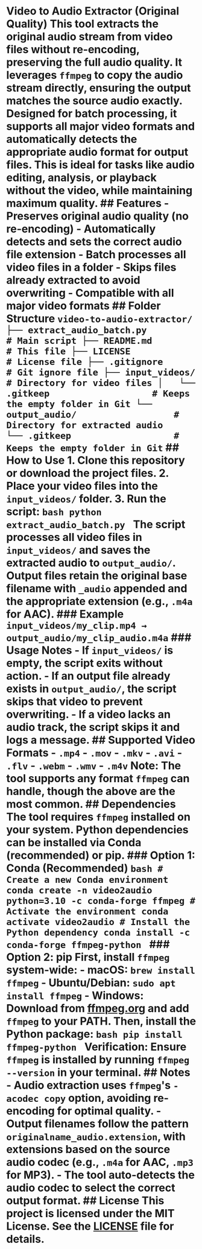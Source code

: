 # Video to Audio Extractor (Original Quality) This tool extracts the **original audio stream** from video files **without re-encoding**, preserving the full audio quality. It leverages `ffmpeg` to copy the audio stream directly, ensuring the output matches the source audio exactly. Designed for batch processing, it supports all major video formats and automatically detects the appropriate audio format for output files. This is ideal for tasks like audio editing, analysis, or playback without the video, while maintaining maximum quality. ## Features - Preserves original audio quality (no re-encoding) - Automatically detects and sets the correct audio file extension - Batch processes all video files in a folder - Skips files already extracted to avoid overwriting - Compatible with all major video formats ## Folder Structure ``` video-to-audio-extractor/ ├── extract_audio_batch.py         # Main script ├── README.md                      # This file ├── LICENSE                        # License file ├── .gitignore                     # Git ignore file ├── input_videos/                  # Directory for video files │   └── .gitkeep                   # Keeps the empty folder in Git └── output_audio/                  # Directory for extracted audio     └── .gitkeep                   # Keeps the empty folder in Git ``` ## How to Use 1. Clone this repository or download the project files. 2. Place your video files into the `input_videos/` folder. 3. Run the script: ```bash python extract_audio_batch.py ``` The script processes all video files in `input_videos/` and saves the extracted audio to `output_audio/`. Output files retain the original base filename with `_audio` appended and the appropriate extension (e.g., `.m4a` for AAC). ### Example ``` input_videos/my_clip.mp4 → output_audio/my_clip_audio.m4a ``` ### Usage Notes - If `input_videos/` is empty, the script exits without action. - If an output file already exists in `output_audio/`, the script skips that video to prevent overwriting. - If a video lacks an audio track, the script skips it and logs a message. ## Supported Video Formats - `.mp4` - `.mov` - `.mkv` - `.avi` - `.flv` - `.webm` - `.wmv` - `.m4v` **Note:** The tool supports any format `ffmpeg` can handle, though the above are the most common. ## Dependencies The tool requires `ffmpeg` installed on your system. Python dependencies can be installed via Conda (recommended) or pip. ### Option 1: Conda (Recommended) ```bash # Create a new Conda environment conda create -n video2audio python=3.10 -c conda-forge ffmpeg # Activate the environment conda activate video2audio # Install the Python dependency conda install -c conda-forge ffmpeg-python ``` ### Option 2: pip First, install `ffmpeg` system-wide: - **macOS:** `brew install ffmpeg` - **Ubuntu/Debian:** `sudo apt install ffmpeg` - **Windows:** Download from [ffmpeg.org](https://ffmpeg.org/download.html) and add `ffmpeg` to your PATH. Then, install the Python package: ```bash pip install ffmpeg-python ``` **Verification:** Ensure `ffmpeg` is installed by running `ffmpeg --version` in your terminal. ## Notes - Audio extraction uses `ffmpeg`'s `-acodec copy` option, avoiding re-encoding for optimal quality. - Output filenames follow the pattern `originalname_audio.extension`, with extensions based on the source audio codec (e.g., `.m4a` for AAC, `.mp3` for MP3). - The tool auto-detects the audio codec to select the correct output format. ## License This project is licensed under the MIT License. See the [LICENSE](LICENSE) file for details.
